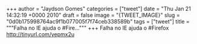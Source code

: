 
+++
author = "Jaydson Gomes"
categories = ["tweet"]
date = "Thu Jan 21 14:32:19 +0000 2010"
draft = false
image = "{TWEET_IMAGE}"
slug = "0d0b175998764ac9f1b077005f7f74ceb338589b"
tags = ["tweet"]
title = """Falha no IE ajuda o #Fire..."""
+++
Falha no IE ajuda o #Firefox http://tinyurl.com/yepmx2u

